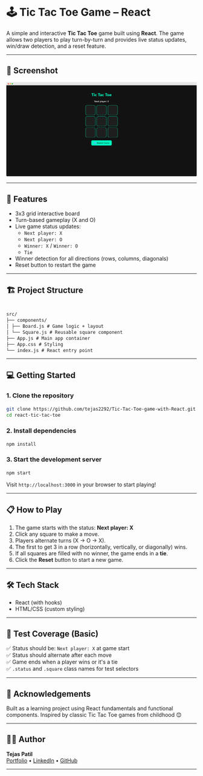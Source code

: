 # 🕹️ Tic Tac Toe Game – React

A simple and interactive **Tic Tac Toe** game built using **React**. The game allows two players to play turn-by-turn and provides live status updates, win/draw detection, and a reset feature.

---

## 📸 Screenshot

![screenshot](./img/screely-1744738934449.png) <!-- Replace with actual screenshot path if available -->

---

## 🧠 Features

- 3x3 grid interactive board
- Turn-based gameplay (X and O)
- Live game status updates:
  - `Next player: X`
  - `Next player: O`
  - `Winner: X` / `Winner: O`
  - `Tie`
- Winner detection for all directions (rows, columns, diagonals)
- Reset button to restart the game

---

## 🏗️ Project Structure

```

src/
├── components/
│ ├── Board.js # Game logic + layout
│ └── Square.js # Reusable square component
├── App.js # Main app container
├── App.css # Styling
└── index.js # React entry point

```

---

## 💻 Getting Started

### 1. Clone the repository

```bash
git clone https://github.com/tejas2292/Tic-Tac-Toe-game-with-React.git
cd react-tic-tac-toe
```

### 2. Install dependencies

```bash
npm install
```

### 3. Start the development server

```bash
npm start
```

Visit `http://localhost:3000` in your browser to start playing!

---

## 📋 How to Play

1. The game starts with the status: **Next player: X**
2. Click any square to make a move.
3. Players alternate turns (X → O → X).
4. The first to get 3 in a row (horizontally, vertically, or diagonally) wins.
5. If all squares are filled with no winner, the game ends in a **tie**.
6. Click the **Reset** button to start a new game.

---

## 🛠️ Tech Stack

- React (with hooks)
- HTML/CSS (custom styling)

---

## 🧪 Test Coverage (Basic)

✅ Status should be: `Next player: X` at game start  
✅ Status should alternate after each move  
✅ Game ends when a player wins or it's a tie  
✅ `.status` and `.square` class names for test selectors

---

## 🙌 Acknowledgements

Built as a learning project using React fundamentals and functional components. Inspired by classic Tic Tac Toe games from childhood 😊

---

## 👨‍💻 Author

**Tejas Patil**  
[Portfolio](https://tejaspatil.co.in) • [LinkedIn](https://www.linkedin.com/in/tejas2292/) • [GitHub](https://github.com/tejas2292)

---
